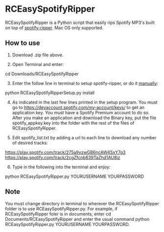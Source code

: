 # RCEasySpotifyRipper

RCEasySpotifyRipper is a Python script that easily rips Spotify MP3's built on top of [spotify-ripper](https://github.com/jrnewell/spotify-ripper). Mac OS only supported.

## How to use

1. Download .zip file above.

2. Open Terminal and enter:

  cd Downloads/RCEasySpotifyRipper
  
3. Enter the follow line in terminal to setup spotify-ripper, or do it [manually](https://github.com/jrnewell/spotify-ripper):

  python RCEasySpotifyRipperSetup.py install
  
4. As indicated in the last few lines printed in the setup program. You must go to https://devaccount.spotify.com/my-account/keys/ to get an application key. You must have a Spotify Premium account to do so. After you make an application and download the Binary key, put the file spotify_appkey.key into the folder with the rest of the files of RCEasySpotifyRipper.

5. Edit spotify_list.txt by adding a url to each line to download any number of desired tracks:
  
  https://play.spotify.com/track/275a9yzwGB6ncAW4SxY7q3
  https://play.spotify.com/track/2cgZfcnb639TaZhd1AU8iz

6. Type in the following into the terminal and enjoy:
  
  python RCEasySpotifyRipper.py YOURUSERNAME YOURPASSWORD

## Note

  You must change directory in terminal to wherever the RCEasySpotifyRipper folder is to use RCEasySpotifyRipper.py. For   example, if RCEasySpotifyRipper foler is in documents, enter cd Documents/RCEasySpotifyRipper and enter the usual command python RCEasySpotifyRipper.py YOURUSERNAME YOURPASSWORD. 

